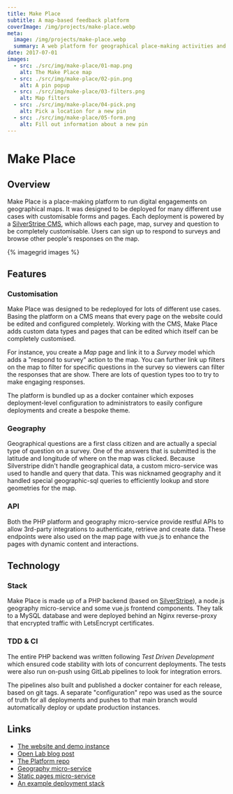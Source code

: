 ```yaml
---
title: Make Place
subtitle: A map-based feedback platform
coverImage: /img/projects/make-place.webp
meta:
  image: /img/projects/make-place.webp
  summary: A web platform for geographical place-making activities and consultation
date: 2017-07-01
images:
  - src: ./src/img/make-place/01-map.png
    alt: The Make Place map
  - src: ./src/img/make-place/02-pin.png
    alt: A pin popup
  - src: ./src/img/make-place/03-filters.png
    alt: Map filters
  - src: ./src/img/make-place/04-pick.png
    alt: Pick a location for a new pin
  - src: ./src/img/make-place/05-form.png
    alt: Fill out information about a new pin
---
```


# Make Place

## Overview

Make Place is a place-making platform to run digital engagements on geographical maps.
It was designed to be deployed for many different use cases with customisable forms and pages.
Each deployment is powered by a [SilverStripe CMS](https://www.silverstripe.org),
which allows each page, map, survey and question to be completely customisable.
Users can sign up to respond to surveys and browse other people's responses on the map.

{% imagegrid images %}

## Features

### Customisation

Make Place was designed to be redeployed for lots of different use cases.
Basing the platform on a CMS means that every page on the website could be edited and configured completely.
Working with the CMS, Make Place adds custom data types and pages that can be edited
which itself can be completely customised.

For instance, you create a _Map_ page and link it to a _Survey_ model which
adds a "respond to survey" action to the map.
You can further link up filters on the map to filter for specific questions in the survey
so viewers can filter the responses that are show.
There are lots of question types too to try to make engaging responses.

The platform is bundled up as a docker container which exposes deployment-level
configuration to administrators to easily configure deployments and create a bespoke theme.

### Geography

Geographical questions are a first class citizen and are actually a special type of question on a survey.
One of the answers that is submitted is the latitude and longitude of where on the map was clicked.
Because Silverstripe didn't handle geographical data, a custom micro-service was used to handle and query that data.
This was nicknamed geography and it handled special geographic-sql queries to efficiently lookup and store geometries for the map.

### API

Both the PHP platform and geography micro-service provide restful APIs to allow 3rd-party integrations
to authenticate, retrieve and create data.
These endpoints were also used on the map page with vue.js to enhance the pages with dynamic content and interactions.

## Technology

### Stack

Make Place is made up of a PHP backend (based on [SilverStripe](https://www.silverstripe.org)),
a node.js geography micro-service and some vue.js frontend components.
They talk to a MySQL database and were deployed behind an Nginx reverse-proxy
that encrypted traffic with LetsEncrypt certificates.

### TDD & CI

The entire PHP backend was written following _Test Driven Development_
which ensured code stability with lots of concurrent deployments.
The tests were also run on-push using GitLab pipelines to look for integration errors.

The pipelines also built and published a docker container for each release,
based on git tags.
A separate "configuration" repo was used as the source of truth for all deployments
and pushes to that main branch would automatically deploy or update production instances.

## Links

- [The website and demo instance](https://make.place)
- [Open Lab blog post](https://openlab.ncl.ac.uk/research/make-place-an-open-source-mapping-and-survey-tool/)
- [The Platform repo](https://github.com/digitalinteraction/make-place-platform)
- [Geography micro-service](https://github.com/digitalinteraction/make-place-geography)
- [Static pages micro-service](https://github.com/digitalinteraction/make-place-static)
- [An example deployment stack](https://github.com/digitalinteraction/make-place-example-stack)
